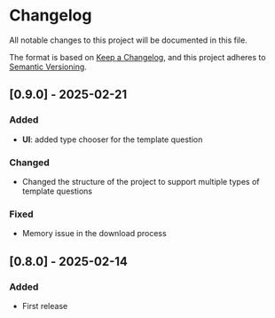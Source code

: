 # Changelog

All notable changes to this project will be documented in this file.

The format is based on [Keep a Changelog](https://keepachangelog.com/en/1.0.0/), and this project adheres to [Semantic Versioning](https://semver.org/spec/v2.0.0.html).

## [0.9.0] - 2025-02-21

### Added

* **UI**: added type chooser for the template question

### Changed

* Changed the structure of the project to support multiple types of template questions

### Fixed

* Memory issue in the download process

## [0.8.0] - 2025-02-14

### Added

* First release
